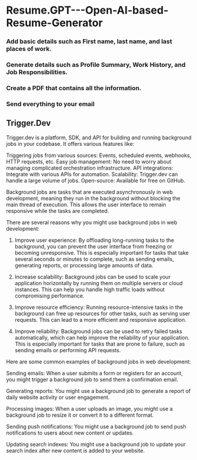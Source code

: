 # Resume.GPT---Open-AI-based-Resume-Generator

### Add basic details such as First name, last name, and last places of work.
### Generate details such as Profile Summary, Work History, and Job Responsibilities.
### Create a PDF that contains all the information.
### Send everything to your email

## Trigger.Dev 

Trigger.dev is a platform, SDK, and API for building and running background jobs in your codebase. It offers various features like:

Triggering jobs from various sources: Events, scheduled events, webhooks, HTTP requests, etc.
Easy job management: No need to worry about managing complicated orchestration infrastructure.
API integrations: Integrate with various APIs for automation.
Scalability: Trigger.dev can handle a large volume of jobs.
Open-source: Available for free on GitHub.

Background jobs are tasks that are executed asynchronously in web development, meaning they run in the background without blocking the main thread of execution. This allows the user interface to remain responsive while the tasks are completed.

There are several reasons why you might use background jobs in web development:

1. Improve user experience: By offloading long-running tasks to the background, you can prevent the user interface from freezing or becoming unresponsive. This is especially important for tasks that take several seconds or minutes to complete, such as sending emails, generating reports, or processing large amounts of data.

2. Increase scalability: Background jobs can be used to scale your application horizontally by running them on multiple servers or cloud instances. This can help you handle high traffic loads without compromising performance.

3. Improve resource efficiency: Running resource-intensive tasks in the background can free up resources for other tasks, such as serving user requests. This can lead to a more efficient and responsive application.

4. Improve reliability: Background jobs can be used to retry failed tasks automatically, which can help improve the reliability of your application. This is especially important for tasks that are prone to failure, such as sending emails or performing API requests.

Here are some common examples of background jobs in web development:
<p>
Sending emails: When a user submits a form or registers for an account, you might trigger a background job to send them a confirmation email.

Generating reports: You might use a background job to generate a report of daily website activity or user engagement.

Processing images: When a user uploads an image, you might use a background job to resize it or convert it to a different format.

Sending push notifications: You might use a background job to send push notifications to users about new content or updates.

Updating search indexes: You might use a background job to update your search index after new content is added to your website.
</p>
